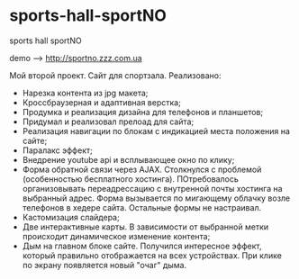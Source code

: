 # sports-hall-sportNO
sports hall sportNO

demo --> http://sportno.zzz.com.ua

Мой второй проект. Сайт для спортзала. Реализовано:
- Нарезка контента из jpg макета;
- Кроссбраузерная и адаптивная верстка;
- Продумка и реализация дизайна для телефонов и планшетов;
- Придумал и реализовал прелоад для сайта;
- Реализация навигации по блокам с индикацией места положения на сайте;
- Паралакс эффект;
- Внедрение youtube api и всплывающее окно по клику;
- Форма обратной связи через AJAX. Столкнулся с проблемой (особенностью бесплатного хостинга). ПОтребовалось организовывать            переадрессацию с внутренной почты хостинга на выбранный адрес. Форма вызывается по мигающему облачку возле телефонов в хедере сайта. Остальные формы не настраивал.
- Кастомизация слайдера;
- Две интерактивные карты. В зависимости от выбранной метки происходит динамическое изменение контента;
- Дым на главном блоке сайте. Получился интересное эффект, который правильно отображается на всех устройствах. При клике по экрану появляется новый "очаг" дыма.
